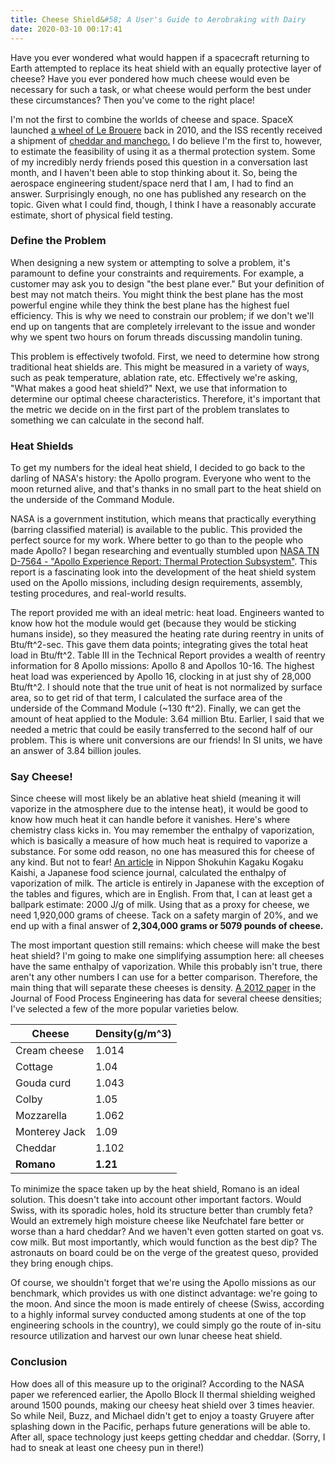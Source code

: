 ```yaml
---
title: Cheese Shield&#58; A User's Guide to Aerobraking with Dairy
date: 2020-03-10 00:17:41
---
```


Have you ever wondered what would happen if a spacecraft returning to Earth attempted to replace its heat shield with an equally protective layer of cheese? Have you ever pondered how much cheese would even be necessary for such a task, or what cheese would perform the best under these circumstances? Then you've come to the right place! 

I'm not the first to combine the worlds of cheese and space. SpaceX launched [a wheel of Le Brouere](https://www.space.com/10459-wheel-cheese-launched-space-private-spacecraft.html) back in 2010, and the ISS recently received a shipment of [cheddar and manchego.](https://nypost.com/2020/02/17/iss-astronauts-getting-delivery-of-cheese-skittles/) I do believe I'm the first to, however, to estimate the feasibility of using it as a thermal protection system. Some of my incredibly nerdy friends posed this question in a conversation last month, and I haven't been able to stop thinking about it. So, being the aerospace engineering student/space nerd that I am, I had to find an answer. Surprisingly enough, no one has published any research on the topic. Given what I could find, though, I think I have a reasonably accurate estimate, short of physical field testing.

### Define the Problem

When designing a new system or attempting to solve a problem, it's paramount to define your constraints and requirements. For example, a customer may ask you to design "the best plane ever." But your definition of best may not match theirs. You might think the best plane has the most powerful engine while they think the best plane has the highest fuel efficiency. This is why we need to constrain our problem; if we don't we'll end up on tangents that are completely irrelevant to the issue and wonder why we spent two hours on forum threads discussing mandolin tuning. 

This problem is effectively twofold. First, we need to determine how strong traditional heat shields are. This might be measured in a variety of ways, such as peak temperature, ablation rate, etc. Effectively we're asking, "What makes a good heat shield?" Next, we use that information to determine our optimal cheese characteristics. Therefore, it's important that the metric we decide on in the first part of the problem translates to something we can calculate in the second half.

### Heat Shields
To get my numbers for the ideal heat shield, I decided to go back to the darling of NASA's history: the Apollo program. Everyone who went to the moon returned alive, and that's thanks in no small part to the heat shield on the underside of the Command Module. 

NASA is a government institution, which means that practically everything (barring classified material) is available to the public. This provided the perfect source for my work. Where better to go than to the people who made Apollo? I began researching and eventually stumbled upon [NASA TN D-7564 - "Apollo Experience Report: Thermal Protection Subsystem"](https://ntrs.nasa.gov/search.jsp?R=19740007423). This report is a fascinating look into the development of the heat shield system used on the Apollo missions, including design requirements, assembly, testing procedures, and real-world results.

The report provided me with an ideal metric: heat load. Engineers wanted to know how hot the module would get (because they would be sticking humans inside), so they measured the heating rate during reentry in units of Btu/ft^2-sec. This gave them data points; integrating gives the total heat load in Btu/ft^2. Table III in the Technical Report provides a wealth of reentry information for 8 Apollo missions: Apollo 8 and Apollos 10-16. The highest heat load was experienced by Apollo 16, clocking in at just shy of 28,000 Btu/ft^2. I should note that the true unit of heat is not normalized by surface area, so to get rid of that term, I calculated the surface area of the underside of the Command Module (~130 ft^2). Finally, we can get the amount of heat applied to the Module: 3.64 million Btu. Earlier, I said that we needed a metric that could be easily transferred to the second half of our problem. This is where unit conversions are our friends! In SI units, we have an answer of 3.84 billion joules.

### Say Cheese!
Since cheese will most likely be an ablative heat shield (meaning it will vaporize in the atmosphere due to the intense heat), it would be good to know how much heat it can handle before it vanishes. Here's where chemistry class kicks in. You may remember the enthalpy of vaporization, which is basically a measure of how much heat is required to vaporize a substance. For some odd reason, no one has measured this for cheese of any kind. But not to fear! [An article](https://www.jstage.jst.go.jp/browse/nskkk/-char/en) in Nippon Shokuhin Kagaku Kogaku Kaishi, a Japanese food science journal, calculated the enthalpy of vaporization of milk. The article is entirely in Japanese with the exception of the tables and figures, which are in English. From that, I can at least get a ballpark estimate: 2000 J/g of milk. Using that as a proxy for cheese, we need 1,920,000 grams of cheese. Tack on a safety margin of 20%, and we end up with a final answer of **2,304,000 grams or 5079 pounds of cheese.**

The most important question still remains: which cheese will make the best heat shield? I'm going to make one simplifying assumption here: all cheeses have the same enthalpy of vaporization. While this probably isn't true, there aren't any other numbers I can use for a better comparison. Therefore, the main thing that will separate these cheeses is density. [A 2012 paper](https://onlinelibrary.wiley.com/doi/pdf/10.1111/jfpe.12008) in the Journal of Food Process Engineering has data for several cheese densities; I've selected a few of the more popular varieties below.

| Cheese        | Density(g/m^3) |
|---------------|----------------|
| Cream cheese  | 1.014          |
| Cottage       | 1.04           |
| Gouda curd    | 1.043          |
| Colby         | 1.05           |
| Mozzarella    | 1.062          |
| Monterey Jack | 1.09           |
| Cheddar       | 1.102          |
| **Romano**    | **1.21**       |

To minimize the space taken up by the heat shield, Romano is an ideal solution. This doesn't take into account other important factors. Would Swiss, with its sporadic holes, hold its structure better than crumbly feta? Would an extremely high moisture cheese like Neufchatel fare better or worse than a hard cheddar? And we haven't even gotten started on goat vs. cow milk. But most importantly, which would function as the best dip? The astronauts on board could be on the verge of the greatest queso, provided they bring enough chips.

Of course, we shouldn't forget that we're using the Apollo missions as our benchmark, which provides us with one distinct advantage: we're going to the moon. And since the moon is made entirely of cheese (Swiss, according to a highly informal survey conducted among students at one of the top engineering schools in the country), we could simply go the route of in-situ resource utilization and harvest our own lunar cheese heat shield.

### Conclusion

How does all of this measure up to the original? According to the NASA paper we referenced earlier, the Apollo Block II thermal shielding weighed around 1500 pounds, making our cheesy heat shield over 3 times heavier. So while Neil, Buzz, and Michael didn't get to enjoy a toasty Gruyere after splashing down in the Pacific, perhaps future generations will be able to. After all, space technology just keeps getting cheddar and cheddar. (Sorry, I had to sneak at least one cheesy pun in there!)